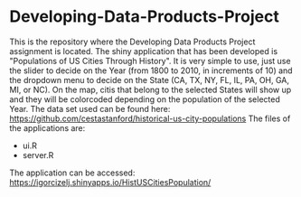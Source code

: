 Developing-Data-Products-Project
================================

This is the repository where the Developing Data Products Project assignment is located. The shiny application that has been developed is "Populations of US Cities Through History".
It is very simple to use, just use the slider to decide on the Year (from 1800 to 2010, in increments of 10) and the dropdown menu to decide on the State (CA, TX, NY, FL, IL, PA, OH, GA, MI, or NC). On the map, citis that belong to the selected States will show up and they will be colorcoded depending on the population of the selected Year.
The data set used can be found here: https://github.com/cestastanford/historical-us-city-populations
The files of the applications are:
* ui.R
* server.R

The application can be accessed: https://igorcizelj.shinyapps.io/HistUSCitiesPopulation/

